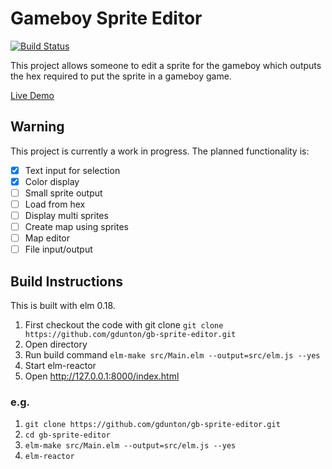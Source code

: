 # Gameboy Sprite Editor

[![Build Status](https://travis-ci.org/gdunton/gb-sprite-editor.svg?branch=master)](https://travis-ci.org/gdunton/gb-sprite-editor)

This project allows someone to edit a sprite for the gameboy which outputs the hex required to put the sprite in a gameboy game.

[Live Demo](https://www.guydunton.com/gb-sprite-editor)

## Warning
This project is currently a work in progress. The planned functionality is:
- [x] Text input for selection
- [x] Color display
- [ ] Small sprite output
- [ ] Load from hex
- [ ] Display multi sprites
- [ ] Create map using sprites
- [ ] Map editor
- [ ] File input/output

## Build Instructions
This is built with elm 0.18.
1. First checkout the code with git clone ```git clone https://github.com/gdunton/gb-sprite-editor.git```
2. Open directory
3. Run build command ```elm-make src/Main.elm --output=src/elm.js --yes```
4. Start elm-reactor 
5. Open http://127.0.0.1:8000/index.html

### e.g.
1. ```git clone https://github.com/gdunton/gb-sprite-editor.git```
2. ```cd gb-sprite-editor```
3. ```elm-make src/Main.elm --output=src/elm.js --yes```
4. ```elm-reactor```
